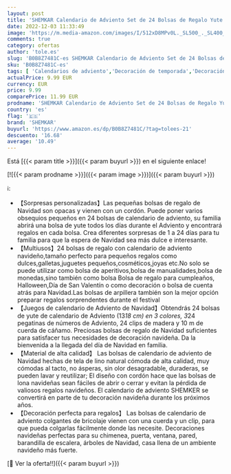 ```yaml
---
layout: post
title: 'SHEMKAR Calendario de Adviento Set de 24 Bolsas de Regalo Yute Navidad de Cuenta Regresiva con 1 a 24 Etiqueta Digital Clip de Madera SOGA Saquitos de Tela de Regalo para Navidad Decoración'
date: 2022-12-03 11:33:49
image: 'https://m.media-amazon.com/images/I/512xD8MPv0L._SL500_._SL400_.jpg'
comments: true
category: ofertas
author: 'tole.es'
slug: 'B0B8Z7481C-es SHEMKAR Calendario de Adviento Set de 24 Bolsas de Regalo...'
sku: 'B0B8Z7481C-es'
tags: [ 'Calendarios de adviento','Decoración de temporada','Decoración del hogar','Hogar y cocina','adviento','navidad','shemkar','🇪🇸', ]
actualPrice: 9.99 EUR
currency: EUR
price: 9.99
comparePrice: 11.99 EUR
prodname: 'SHEMKAR Calendario de Adviento Set de 24 Bolsas de Regalo Yute Navidad de Cuenta Regresiva con 1 a 24 Etiqueta Digital Clip de Madera SOGA Saquitos de Tela de Regalo para Navidad Decoración'
country: 'es'
flag: '🇪🇸'
brand: 'SHEMKAR'
buyurl: 'https://www.amazon.es/dp/B0B8Z7481C/?tag=tolees-21'
descuento: '16.68'
average: '10.49'
---
```


Está [{{< param title >}}]({{< param buyurl >}}) en el siguiente enlace!

[![{{< param prodname >}}]({{< param image >}})]({{< param buyurl >}})

ℹ️:

- 【Sorpresas personalizadas】Las pequeñas bolsas de regalo de Navidad son opacas y vienen con un cordón. Puede poner varios obsequios pequeños en 24 bolsas de calendario de adviento, su familia abrirá una bolsa de yute todos los días durante el Adviento y encontrará regalos en cada bolsa. Crea diferentes sorpresas de 1 a 24 días para tu familia para que la espera de Navidad sea más dulce e interesante.
- 【Multiusos】24 bolsas de regalo con calendario de adviento navideño,tamaño perfecto para pequeños regalos como dulces,galletas,juguetes pequeños,cosméticos,joyas etc.No solo se puede utilizar como bolsa de aperitivos,bolsa de manualidades,bolsa de monedas,sino también como bolsa Bolsa de regalo para cumpleaños, Halloween,Día de San Valentín o como decoración o bolsa de cuenta atrás para Navidad.Las bolsas de arpillera también son la mejor opción preparar regalos sorprendentes durante el festival
- 【Juegos de calendario de Adviento de Navidad】Obtendrás 24 bolsas de yute de calendario de Adviento (13*18 cm) en 3 colores, 3*24 pegatinas de números de Adviento, 24 clips de madera y 10 m de cuerda de cáñamo. Preciosas bolsas de regalo de Navidad suficientes para satisfacer tus necesidades de decoración navideña. Da la bienvenida a la llegada del día de Navidad en familia.
- 【Material de alta calidad】 Las bolsas de calendario de adviento de Navidad hechas de tela de lino natural cómoda de alta calidad, muy cómodas al tacto, no ásperas, sin olor desagradable, duraderas, se pueden lavar y reutilizar; El diseño con cordón hace que las bolsas de lona navideñas sean fáciles de abrir o cerrar y evitan la pérdida de valiosos regalos navideños. El calendario de adviento SHEMKER se convertirá en parte de tu decoración navideña durante los próximos años.
- 【Decoración perfecta para regalos】 Las bolsas de calendario de adviento colgantes de bricolaje vienen con una cuerda y un clip, para que pueda colgarlas fácilmente donde las necesite. Decoraciones navideñas perfectas para su chimenea, puerta, ventana, pared, barandilla de escalera, árboles de Navidad, casa llena de un ambiente navideño más fuerte.

[🛒 Ver la oferta!!]({{< param buyurl >}})
